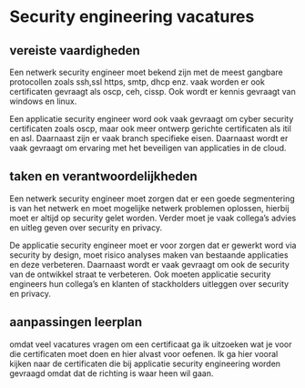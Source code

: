 # Security engineering vacatures

## vereiste vaardigheden

Een netwerk security engineer moet bekend zijn met de meest gangbare protocollen zoals ssh,ssl https, smtp, dhcp enz.  vaak worden er ook certificaten gevraagt als oscp, ceh, cissp. Ook wordt er kennis gevraagt van windows en linux.

Een applicatie security engineer word ook vaak gevraagt om cyber security certificaten zoals oscp, maar ook meer ontwerp gerichte certificaten als itil en asl. Daarnaast zijn er vaak branch specifieke eisen. Daarnaast wordt er vaak gevraagt om ervaring met het beveiligen van applicaties in de cloud.

## taken en verantwoordelijkheden

Een netwerk security engineer moet zorgen dat er een goede segmentering is van het netwerk en moet mogelijke netwerk problemen oplossen, hierbij moet er altijd op security gelet worden. Verder moet je vaak collega’s advies en uitleg geven over security en privacy.

De applicatie security engineer moet er voor zorgen dat er gewerkt word via security by design, moet risico analyses maken van bestaande applicaties en deze verbeteren. Daarnaast wordt er vaak gevraagt om ook de security van de ontwikkel straat te verbeteren. Ook moeten applicatie security engineers hun collega’s en klanten of stackholders uitleggen over security en privacy.

## aanpassingen leerplan

omdat veel vacatures vragen om een certificaat ga ik uitzoeken wat je voor die certificaten moet doen en hier alvast voor oefenen. Ik ga hier vooral kijken naar de certificaten die bij applicatie security engineering worden gevraagd omdat dat de richting is waar heen wil gaan.
